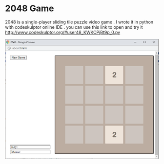 # 2048 Game
2048 is a single-player sliding tile puzzle video game .
I wrote it in python with codeskulptor online IDE .
you can use this link to open and try it
http://www.codeskulptor.org/#user48_KWKCPjBt9p_0.py

![](https://github.com/ziad-awad/pythonGames/blob/main/2048%20Game/img/2048game.PNG)



